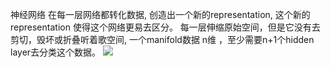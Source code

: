 神经网络
在每一层网络都转化数据, 创造出一个新的representation, 这个新的representation 使得这个网络更易去区分。
每一层伸缩原始空间，但是它没有去剪切，毁坏或折叠听着歌空间,
一个manifold数据 n维  ，至少需要n+1个hidden layer去分类这个数据。
![](http://latex.codecogs.com/gif.latex?A=[-\\frac{1}{3},-\\frac{1}{3}])

